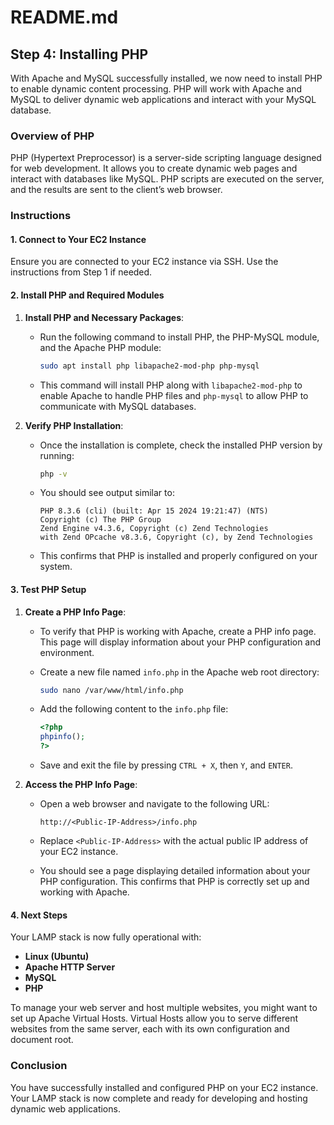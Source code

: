 # README.md

## Step 4: Installing PHP

With Apache and MySQL successfully installed, we now need to install PHP to enable dynamic content processing. PHP will work with Apache and MySQL to deliver dynamic web applications and interact with your MySQL database.

### Overview of PHP

PHP (Hypertext Preprocessor) is a server-side scripting language designed for web development. It allows you to create dynamic web pages and interact with databases like MySQL. PHP scripts are executed on the server, and the results are sent to the client’s web browser.

### Instructions

#### 1. Connect to Your EC2 Instance

Ensure you are connected to your EC2 instance via SSH. Use the instructions from Step 1 if needed.

#### 2. Install PHP and Required Modules

1. **Install PHP and Necessary Packages**:
   - Run the following command to install PHP, the PHP-MySQL module, and the Apache PHP module:

     ```bash
     sudo apt install php libapache2-mod-php php-mysql
     ```

   - This command will install PHP along with `libapache2-mod-php` to enable Apache to handle PHP files and `php-mysql` to allow PHP to communicate with MySQL databases.

2. **Verify PHP Installation**:
   - Once the installation is complete, check the installed PHP version by running:

     ```bash
     php -v
     ```

   - You should see output similar to:

     ```text
     PHP 8.3.6 (cli) (built: Apr 15 2024 19:21:47) (NTS)
     Copyright (c) The PHP Group
     Zend Engine v4.3.6, Copyright (c) Zend Technologies
     with Zend OPcache v8.3.6, Copyright (c), by Zend Technologies
     ```

   - This confirms that PHP is installed and properly configured on your system.

#### 3. Test PHP Setup

1. **Create a PHP Info Page**:
   - To verify that PHP is working with Apache, create a PHP info page. This page will display information about your PHP configuration and environment.

   - Create a new file named `info.php` in the Apache web root directory:

     ```bash
     sudo nano /var/www/html/info.php
     ```

   - Add the following content to the `info.php` file:

     ```php
     <?php
     phpinfo();
     ?>
     ```

   - Save and exit the file by pressing `CTRL + X`, then `Y`, and `ENTER`.

2. **Access the PHP Info Page**:
   - Open a web browser and navigate to the following URL:

     ```text
     http://<Public-IP-Address>/info.php
     ```

   - Replace `<Public-IP-Address>` with the actual public IP address of your EC2 instance.

   - You should see a page displaying detailed information about your PHP configuration. This confirms that PHP is correctly set up and working with Apache.

#### 4. Next Steps

Your LAMP stack is now fully operational with:

- **Linux (Ubuntu)**
- **Apache HTTP Server**
- **MySQL**
- **PHP**

To manage your web server and host multiple websites, you might want to set up Apache Virtual Hosts. Virtual Hosts allow you to serve different websites from the same server, each with its own configuration and document root.

### Conclusion

You have successfully installed and configured PHP on your EC2 instance. Your LAMP stack is now complete and ready for developing and hosting dynamic web applications.
